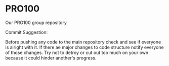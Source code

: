 # PRO100
Our PRO100 group repository

Commit Suggestion:

Before pushing any code to the main repository check and see if everyone is alright with it.
If there ae major changes to code structure notify everyone of those changes.
Try not to detroy or cut out too much on your own because it could hinder another's progress.
